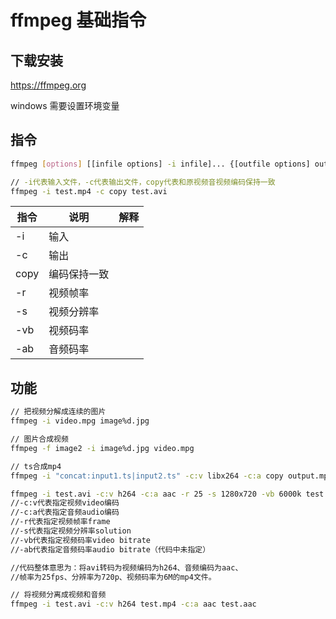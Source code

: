 # ffmpeg 基础指令

## 下载安装

https://ffmpeg.org

windows 需要设置环境变量

## 指令

```bash
ffmpeg [options] [[infile options] -i infile]... {[outfile options] outfile}...
```

```bash
// -i代表输入文件，-c代表输出文件，copy代表和原视频音视频编码保持一致
ffmpeg -i test.mp4 -c copy test.avi
```

| 指令 | 说明         | 解释 |
| ---- | ------------ | ---- |
| -i   | 输入         |      |
| -c   | 输出         |      |
| copy | 编码保持一致 |      |
| -r   | 视频帧率     |      |
| -s   | 视频分辨率   |      |
| -vb  | 视频码率     |      |
| -ab  | 音频码率     |      |

## 功能

```bash
// 把视频分解成连续的图片
ffmpeg -i video.mpg image%d.jpg
```

```bash
// 图片合成视频
ffmpeg -f image2 -i image%d.jpg video.mpg
```

```bash
// ts合成mp4
ffmpeg -i "concat:input1.ts|input2.ts" -c:v libx264 -c:a copy output.mp4
```

```bash
ffmpeg -i test.avi -c:v h264 -c:a aac -r 25 -s 1280x720 -vb 6000k test.mp4
//-c:v代表指定视频video编码
//-c:a代表指定音频audio编码
//-r代表指定视频帧率frame
//-s代表指定视频分辨率solution
//-vb代表指定视频码率video bitrate
//-ab代表指定音频码率audio bitrate（代码中未指定）

//代码整体意思为：将avi转码为视频编码为h264、音频编码为aac、
//帧率为25fps、分辨率为720p、视频码率为6M的mp4文件。
```

```bash
// 将视频分离成视频和音频
ffmpeg -i test.avi -c:v h264 test.mp4 -c:a aac test.aac
```
